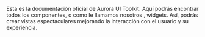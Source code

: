 Esta es la documentación oficial de Aurora UI Toolkit. Aquí podrás encontrar todos los componentes, o como le llamamos nosotros , widgets. Así, podrás crear vistas espectaculares mejorando la interacción con el usuario y su experiencia.

